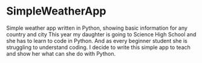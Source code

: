 # SimpleWeatherApp
Simple weather app written in Python, showing basic information for any country and city
This year my daughter is going to Science High School and she has to learn to code in Python. And as every beginner student she is struggling to understand coding.
I decide to write this simple app to teach and show her what can she do with  Python. 
